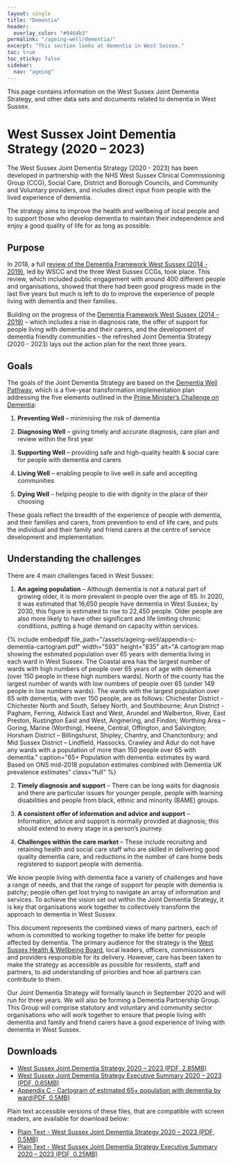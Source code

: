 ```yaml
---
layout: single
title: "Dementia"
header:
  overlay_color: "#9464b3"
permalink: "/ageing-well/dementia/"
excerpt: "This section looks at dementia in West Sussex."
toc: true
toc_sticky: false
sidebar:
  nav: "ageing"
---
```


This page contains information on the West Sussex Joint Dementia Strategy, and other data sets and documents related to dementia in West Sussex. 

# West Sussex Joint Dementia Strategy (2020 – 2023)

The West Sussex Joint Dementia Strategy (2020 - 2023) has been developed in partnership with the NHS West Sussex Clinical Commissioning Group (CCG), Social Care, District and Borough Councils, and Community and Voluntary providers, and includes direct input from people with the lived experience of dementia.  

The strategy aims to improve the health and wellbeing of local people and to support those who develop dementia to maintain their independence and enjoy a good quality of life for as long as possible.

## Purpose

In 2018, a full [review of the Dementia Framework West Sussex (2014 - 2019)](https://westsussex.moderngov.co.uk/documents/s8014/Appendix%20i.pdf), led by WSCC and the three West Sussex CCGs, took place. This review, which included public engagement with around 400 different people and organisations, showed that there had been good progress made in the last five years but much is left to do to improve the experience of people living with dementia and their families. 

Building on the progress of the [Dementia Framework West Sussex (2014 - 2019)](https://www.westsussexconnecttosupport.org/Resources/FileStorage/EventAdditionalFieldsFiles/2abdfe75-0316-46bf-aab4-a1f600f4882f/5952f6e5-0945-4242-9d5b-d995a1256c01_dementia_framework_west_sussex_2014-19.pdf ) – which includes a rise in diagnosis rate, the offer of support for people living with dementia and their carers, and the development of dementia friendly communities – the refreshed Joint Dementia Strategy (2020 - 2023) lays out the action plan for the next three years. 

## Goals

The goals of the Joint Dementia Strategy are based on the [Dementia Well Pathway](https://www.england.nhs.uk/mentalhealth/wp-content/uploads/sites/29/2016/03/dementia-well-pathway.pdf), which is a five-year transformation implementation plan addressing the five elements outlined in the [Prime Minister’s Challenge on Dementia](https://www.gov.uk/government/publications/prime-ministers-challenge-on-dementia-2020):

1)	**Preventing Well** – minimising the risk of dementia

2)	**Diagnosing Well** – giving timely and accurate diagnosis, care plan and review within the first year

3)	**Supporting Well** – providing safe and high-quality health & social care for people with dementia and carers

4)	**Living Well** – enabling people to live well in safe and accepting communities

5)	**Dying Well** – helping people to die with dignity in the place of their choosing

These goals reflect the breadth of the experience of people with dementia, and their families and carers, from prevention to end of life care, and puts the individual and their family and friend carers at the centre of service development and implementation.

## Understanding the challenges 

There are 4 main challenges faced in West Sussex: 

1.	**An ageing population** – Although dementia is not a natural part of growing older, it is more prevalent in people over the age of 65. In 2020, it was estimated that 16,650 people have dementia in West Sussex; by 2030, this figure is estimated to rise to 22,450 people. Older people are also more likely to have other significant and life limiting chronic conditions, putting a huge demand on capacity within services. 

{% include embedpdf file_path="/assets/ageing-well/appendix-c-dementia-cartogram.pdf" width="593" height="835" alt="A cartogram map showing the estimated population over 65 years with dementia living in each ward in West Sussex. The Coastal area has the largest number of wards with high numbers of people over 65 years of age with dementia (over 150 people in these high numbers wards). North of the county has the largest number of wards with low numbers of people over 65 (under 149 people in low numbers wards). The wards with the largest population over 65 with dementia, with over 150 people, are as follows: Chichester District - Chichester North and South, Selsey North, and Southbourne; Arun District - Pagham, Ferring, Aldwick East and West, Arundel and Walberton, River, East Preston, Rustington East and West, Angmering, and Findon; Worthing Area – Goring, Marine (Worthing), Heene, Central, Offington, and Salvington; Horsham District – Billingshurst, Shipley, Chantry, and Chanctonbury; and Mid Sussex District – Lindfield, Hassocks. Crawley and Adur do not have any wards with a population of more than 150 people over 65 with dementia." caption="65+ Population with dementia: estimates by ward. Based on ONS mid-2018 population estimates combined with Dementia UK prevalence estimates" class="full" %}

2.	**Timely diagnosis and support** – There can be long waits for diagnosis and there are particular issues for younger people, people with learning disabilities and people from black, ethnic and minority (BAME) groups. 

3.	**A consistent offer of information and advice and support** – Information, advice and support is normally provided at diagnosis; this should extend to every stage in a person’s journey. 

4.	**Challenges within the care market** – These include recruiting and retaining health and social care staff who are skilled in delivering good quality dementia care, and reductions in the number of care home beds registered to support people with dementia. 

We know people living with dementia face a variety of challenges and have a range of needs, and that the range of support for people with dementia is patchy; people often get lost trying to navigate an array of information and services. To achieve the vision set out within the Joint Dementia Strategy, it is key that organisations work together to collectively transform the approach to dementia in West Sussex. 

This document represents the combined views of many partners, each of whom is committed to working together to make life better for people affected by dementia. The primary audience for the strategy is the [West Sussex Health & Wellbeing Board](https://jsna.westsussex.gov.uk/partners/), local leaders, officers, commissioners and providers responsible for its delivery. However, care has been taken to make the strategy as accessible as possible for residents, staff and partners, to aid understanding of priorities and how all partners can contribute to them. 

Our Joint Dementia Strategy will formally launch in September 2020 and will run for three years.  We will also be forming a Dementia Partnership Group. This Group will comprise statutory and voluntary and community sector organisations who will work together to ensure that people living with dementia and family and friend carers have a good experience of living with dementia in West Sussex.

## Downloads

* [West Sussex Joint Dementia Strategy 2020 – 2023 (PDF, 2.85MB)](/assets/ageing-well/dementia-strategy-2020-2023-v14.pdf)
* [West Sussex Joint Dementia Strategy Executive Summary 2020 – 2023 (PDF, 0.65MB)](/assets/ageing-well/exec-summary-dementia-strategy-2020-2023-v14.pdf)
* [Appendix C - Cartogram of estimated 65+ population with dementia by ward(PDF, 0.5MB)](/assets/ageing-well/appendix-c-dementia-cartogram.pdf)

Plain text accessible versions of these files, that are compatible with screen readers, are available for download below:
* [Plain Text - West Sussex Joint Dementia Strategy 2020 – 2023 (PDF, 0.5MB)](/assets/ageing-well/dementia-strategy-2020-2023-plain-text.pdf)
* [Plain Text - West Sussex Joint Dementia Strategy Executive Summary 2020 – 2023 (PDF, 0.25MB)](/assets/ageing-well/exec-summary-dementia-strategy-2020-2023-plain-text.pdf)
